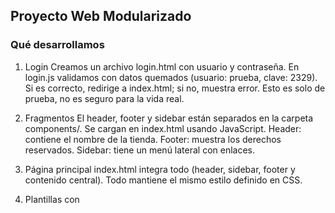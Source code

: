 ## Proyecto Web Modularizado
### Qué desarrollamos
1. Login
Creamos un archivo login.html con usuario y contraseña.
En login.js validamos con datos quemados (usuario: prueba, clave: 2329).
Si es correcto, redirige a index.html; si no, muestra error.
Esto es solo de prueba, no es seguro para la vida real.

2. Fragmentos
El header, footer y sidebar están separados en la carpeta components/.
Se cargan en index.html usando JavaScript.
Header: contiene el nombre de la tienda.
Footer: muestra los derechos reservados.
Sidebar: tiene un menú lateral con enlaces.

3. Página principal
index.html integra todo (header, sidebar, footer y contenido central).
Todo mantiene el mismo estilo definido en CSS.

4. Plantillas con <template>
En index.html se definió un <template> para un producto.
Con JavaScript clonamos esa plantilla y mostramos varios productos.

5. Datos externos con JSON y Fetch
Creamos un archivo products.json en la carpeta /data.
En main.js usamos fetch para leer ese JSON.
Los productos se muestran automáticamente en la página.

6. Web Component <product-card>
Creamos un componente <product-card>.
Recibe atributos: nombre, precio, descripción e imagen.
Su estructura y estilos están encapsulados en el Shadow DOM.
Parte de los productos se renderizan usando este componente.

### Estilos y buenas prácticas 
Colores definidos: azul en el header, gris en el footer, tarjetas blancas con sombra.
Variables y funciones en JS con camelCase.
Clases CSS con kebab-case.
Código indentado, separado en archivos y con comentarios.

### Conceptos básicos 
**Fragmentos:** permiten reutilizar header, footer y sidebar sin repetir código.
**Plantillas:** con <template> se generan productos de forma dinámica.
**Web Components:** hacen que un producto sea un componente independiente y reutilizable.
**Login:** validación con JS y redirección si es correcto.
**Buenas prácticas:** todo modularizado y organizado en carpetas.